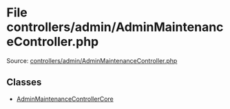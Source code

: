 File controllers/admin/AdminMaintenanceController.php
=========

Source: [controllers/admin/AdminMaintenanceController.php](https://github.com/PrestaShop/PrestaShop/blob/1.6.0.1/controllers/admin/AdminMaintenanceController.php)


Classes
-------

* [AdminMaintenanceControllerCore](class.AdminMaintenanceControllerCore.md)

